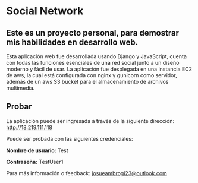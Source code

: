 # Social Network
## Este es un proyecto personal, para demostrar mis habilidades en desarrollo web.
Esta aplicación web fue desarrollada usando Django y JavaScript, cuenta con todas las funciones esenciales de una red social junto a un diseño moderno y fácil de usar. 
La aplicación fue desplegada en una instancia EC2 de aws, la cual está configurada con nginx y gunicorn como servidor, además de un aws S3 bucket para el almacenamiento de archivos multimedia.

## Probar
La aplicación puede ser ingresada a través de la siguiente dirección: http://18.219.111.118

Puede ser probada con las siguientes credenciales: 

**Nombre de usuario:** Test

**Contraseña:** TestUser1


Para más información o feedback: josueambrogi23@outlook.com
